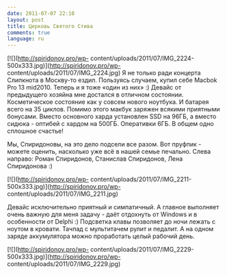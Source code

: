 ```yaml
---
date: 2011-07-07 22:10
layout: post
title: Церковь Святого Стива
comments: true
language: ru
---
```


[![](http://spiridonov.pro/wp-
content/uploads/2011/07/IMG_2224-500x333.jpg)](http://spiridonov.pro/wp-
content/uploads/2011/07/IMG_2224.jpg) Я не только ради концерта Слипкнота в
Москву-то ездил. Пользуясь случаем, купил себе Macbok Pro 13 mid2010. Теперь и
я тоже «один из них» :) Девайс от предыдущего хозяйна мне достался в отличном
состоянии. Косметическое состояние как у совсем нового ноутбука. И батарея
всего на 35 циклов. Помимо этого макбук заряжен всякими приятными бонусами.
Вместо основного харда установлен SSD на 96ГБ, а вместо сидюка - оптибей с
хардом на 500ГБ. Оперативки 6ГБ. В общем одно сплошное счастье!

Мы, Спиридоновы, на это дело подсели все разом. Вот пруфпик - можете оценить,
насколько уже всё в нашей семье печально. Слева направо: Роман Спиридонов,
Станислав Спиридонов, Лена Спиридонова :)

[![](http://spiridonov.pro/wp-
content/uploads/2011/07/IMG_2211-500x333.jpg)](http://spiridonov.pro/wp-
content/uploads/2011/07/IMG_2211.jpg)

Девайс исключительно приятный и симпатичный. А главное выполняет очень важную
для меня задачу - даёт отдохнуть от Windows и в особенности от Delphi :)
Подсветка клавы позволяет до ночи лежать с ноутом в кровати. Тачпад с
мультитачем рулит и педалит. А на одном заряде аккумулятора можно проработать
целый рабочий день.

[![](http://spiridonov.pro/wp-
content/uploads/2011/07/IMG_2229-500x333.jpg)](http://spiridonov.pro/wp-
content/uploads/2011/07/IMG_2229.jpg)


